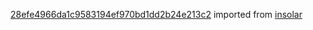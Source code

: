 [28efe4966da1c9583194ef970bd1dd2b24e213c2](https://github.com/insolar/insolar/commit/28efe4966da1c9583194ef970bd1dd2b24e213c2) imported from [insolar](https://github.com/insolar/insolar)
